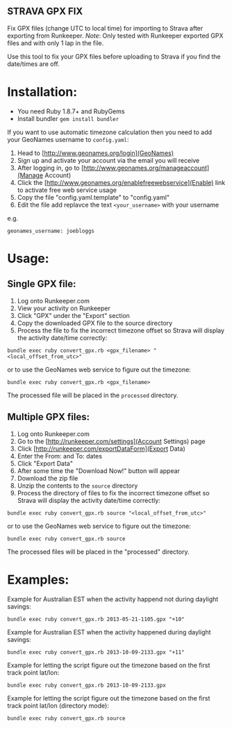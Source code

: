 STRAVA GPX FIX
--------------

Fix GPX files (change UTC to local time) for importing to Strava after exporting from Runkeeper.
*Note*: Only tested with Runkeeper exported GPX files and with only 1 lap in the file.

Use this tool to fix your GPX files before uploading to Strava if you find the date/times are off.

Installation:
=============

- You need Ruby 1.8.7+ and RubyGems
- Install bundler `gem install bundler`

If you want to use automatic timezone calculation then you need to add your GeoNames username to `config.yaml`:

1. Head to [http://www.geonames.org/login](GeoNames)
2. Sign up and activate your account via the email you will receive
3. After logging in, go to [http://www.geonames.org/manageaccount](Manage Account)
4. Click the [http://www.geonames.org/enablefreewebservice](Enable) link to activate free web service usage
5. Copy the file "config.yaml.template" to "config.yaml"
6. Edit the file add replavce the text `<your_username>` with your username

e.g.

`geonames_username: joebloggs`

Usage:
======

Single GPX file:
----------------

1. Log onto Runkeeper.com
2. View your activity on Runkeeper
3. Click "GPX" under the "Export" section
4. Copy the downloaded GPX file to the source directory
5. Process the file to fix the incorrect timezone offset so Strava will display the activity date/time correctly:

`bundle exec ruby convert_gpx.rb <gpx_filename> "<local_offset_from_utc>"`

or to use the GeoNames web service to figure out the timezone:

`bundle exec ruby convert_gpx.rb <gpx_filename>`

The processed file will be placed in the `processed` directory.

Multiple GPX files:
-------------------

1. Log onto Runkeeper.com
2. Go to the [http://runkeeper.com/settings](Account Settings) page
3. Click [http://runkeeper.com/exportDataForm](Export Data)
4. Enter the From: and To: dates
5. Click "Export Data"
6. After some time the "Download Now!" button will appear
7. Download the zip file
8. Unzip the contents to the `source` directory
9. Process the directory of files to fix the incorrect timezone offset so Strava will display the activity date/time correctly:

`bundle exec ruby convert_gpx.rb source "<local_offset_from_utc>"`

or to use the GeoNames web service to figure out the timezone:

`bundle exec ruby convert_gpx.rb source`

The processed files will be placed in the "processed" directory.

Examples:
=========

Example for Australian EST when the activity happend not during daylight savings:

    bundle exec ruby convert_gpx.rb 2013-05-21-1105.gpx "+10"

Example for Australian EST when the activity happened during daylight savings:

    bundle exec ruby convert_gpx.rb 2013-10-09-2133.gpx "+11"

Example for letting the script figure out the timezone based on the first track point lat/lon:

    bundle exec ruby convert_gpx.rb 2013-10-09-2133.gpx

Example for letting the script figure out the timezone based on the first track point lat/lon (directory mode):

    bundle exec ruby convert_gpx.rb source

